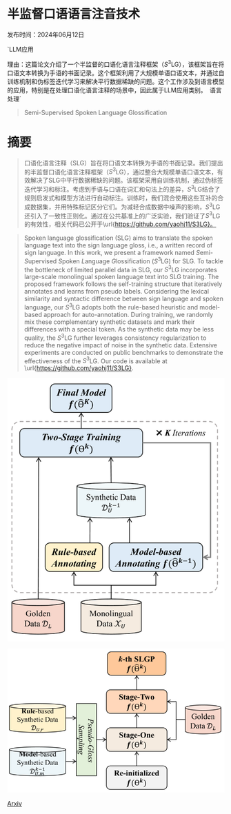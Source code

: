 # 半监督口语语言注音技术

发布时间：2024年06月12日

`LLM应用

理由：这篇论文介绍了一个半监督的口语化语言注释框架（$S^3$LG），该框架旨在将口语文本转换为手语的书面记录。这个框架利用了大规模单语口语文本，并通过自训练机制和伪标签迭代学习来解决平行数据稀缺的问题。这个工作涉及到语言模型的应用，特别是在处理口语化语言注释的场景中，因此属于LLM应用类别。` `语言处理`

> Semi-Supervised Spoken Language Glossification

# 摘要

> 口语化语言注释（SLG）旨在将口语文本转换为手语的书面记录。我们提出的半监督口语化语言注释框架（$S^3$LG），通过整合大规模单语口语文本，有效解决了SLG中平行数据稀缺的问题。该框架采用自训练机制，通过伪标签迭代学习和标注。考虑到手语与口语在词汇和句法上的差异，$S^3$LG结合了规则启发式和模型方法进行自动标注。训练时，我们混合使用这些互补的合成数据集，并用特殊标记区分它们。为减轻合成数据中噪声的影响，$S^3$LG还引入了一致性正则化。通过在公共基准上的广泛实验，我们验证了$S^3$LG的有效性，相关代码已公开于\url{https://github.com/yaohj11/S3LG}。

> Spoken language glossification (SLG) aims to translate the spoken language text into the sign language gloss, i.e., a written record of sign language. In this work, we present a framework named $S$emi-$S$upervised $S$poken $L$anguage $G$lossification ($S^3$LG) for SLG. To tackle the bottleneck of limited parallel data in SLG, our $S^3$LG incorporates large-scale monolingual spoken language text into SLG training. The proposed framework follows the self-training structure that iteratively annotates and learns from pseudo labels. Considering the lexical similarity and syntactic difference between sign language and spoken language, our $S^3$LG adopts both the rule-based heuristic and model-based approach for auto-annotation. During training, we randomly mix these complementary synthetic datasets and mark their differences with a special token. As the synthetic data may be less quality, the $S^3$LG further leverages consistency regularization to reduce the negative impact of noise in the synthetic data. Extensive experiments are conducted on public benchmarks to demonstrate the effectiveness of the $S^3$LG. Our code is available at \url{https://github.com/yaohj11/S3LG}.

![半监督口语语言注音技术](../../../paper_images/2406.08173/x1.png)

![半监督口语语言注音技术](../../../paper_images/2406.08173/x2.png)

[Arxiv](https://arxiv.org/abs/2406.08173)